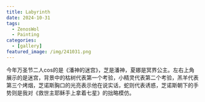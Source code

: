 ```yaml
---
title: Labyrinth
date: 2024-10-31
tags:
  - ZenosWol
  - Painting
categories:
  - [gallery]
featured_image: /img/241031.png
---
```


今年万圣节二人cos的是《潘神的迷宫》，芝是潘神，夏娜是冥界公主。左右上角展示的是迷宫，背景中的枯树代表第一个考验，小精灵代表第二个考验，羔羊代表第三个烤烟，芝诺斯胸口的光亮表示他在说实话，蛇则代表诱惑，芝诺斯朝下的手势则是我对《救世主耶稣手上拿着七星》的拙略模仿。